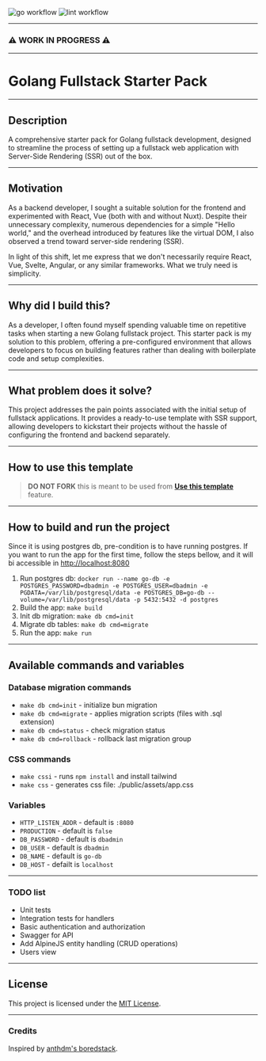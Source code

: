 ![go workflow](https://github.com/fmiskovic/go-starter/actions/workflows/go-ci.yml/badge.svg)
![lint workflow](https://github.com/fmiskovic/go-starter/actions/workflows/golangci-lint.yml/badge.svg)
___
### ⚠️ WORK IN PROGRESS ⚠️
___
# Golang Fullstack Starter Pack
___
## Description
A comprehensive starter pack for Golang fullstack development, designed to streamline the process of setting up a fullstack web application with Server-Side Rendering (SSR) out of the box.
___
## Motivation
As a backend developer, I sought a suitable solution for the frontend and experimented with React, Vue (both with and without Nuxt). Despite their unnecessary complexity, numerous dependencies for a simple "Hello world," and the overhead introduced by features like the virtual DOM, I also observed a trend toward server-side rendering (SSR).

In light of this shift, let me express that we don't necessarily require React, Vue, Svelte, Angular, or any similar frameworks. What we truly need is simplicity.
___
## Why did I build this?
As a developer, I often found myself spending valuable time on repetitive tasks when starting a new Golang fullstack project. This starter pack is my solution to this problem, offering a pre-configured environment that allows developers to focus on building features rather than dealing with boilerplate code and setup complexities.
___
## What problem does it solve?
This project addresses the pain points associated with the initial setup of fullstack applications. It provides a ready-to-use template with SSR support, allowing developers to kickstart their projects without the hassle of configuring the frontend and backend separately.
___
## How to use this template
> **DO NOT FORK** this is meant to be used from **[Use this template](https://github.com/fmiskovic/go-starter/generate)** feature.
___
## How to build and run the project
Since it is using postgres db, pre-condition is to have running postgres.
If you want to run the app for the first time, follow the steps bellow, and it will bi accessible in [http://localhost:8080](http://localhost:8080)

1) Run postgres db: ```docker run --name go-db -e POSTGRES_PASSWORD=dbadmin -e POSTGRES_USER=dbadmin -e PGDATA=/var/lib/postgresql/data -e POSTGRES_DB=go-db --volume=/var/lib/postgresql/data -p 5432:5432 -d postgres```
2) Build the app: ```make build```
3) Init db migration: ```make db cmd=init```
4) Migrate db tables: ```make db cmd=migrate```
5) Run the app: ```make run```
___
## Available commands and variables

### Database migration commands
- `make db cmd=init` - initialize bun migration
- `make db cmd=migrate` - applies migration scripts (files with .sql extension)
- `make db cmd=status` - check migration status
- `make db cmd=rollback` - rollback last migration group

### CSS commands
- `make cssi` - runs `npm install` and install tailwind
- `make css` - generates css file: ./public/assets/app.css

### Variables
- `HTTP_LISTEN_ADDR`  - default is `:8080`
- `PRODUCTION` - default is `false`
- `DB_PASSWORD` - default is `dbadmin`
- `DB_USER` - default is `dbadmin`
- `DB_NAME` - default is `go-db`
- `DB_HOST` - defailt is `localhost`
___

### TODO list
- Unit tests
- Integration tests for handlers
- Basic authentication and authorization
- Swagger for API
- Add AlpineJS entity handling (CRUD operations)
- Users view
___

## License
This project is licensed under the [MIT License](https://github.com/fmiskovic/go-starter/blob/main/LICENSE.md).
___
### Credits
Inspired by [anthdm's boredstack](https://github.com/anthdm/boredstack).


